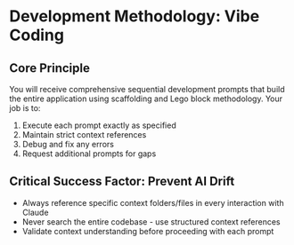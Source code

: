 # Development Methodology: Vibe Coding

## Core Principle

You will receive comprehensive sequential development prompts that build the entire
application using scaffolding and Lego block methodology. Your job is to:

1. Execute each prompt exactly as specified
2. Maintain strict context references
3. Debug and fix any errors
4. Request additional prompts for gaps

## Critical Success Factor: Prevent AI Drift

- Always reference specific context folders/files in every interaction with Claude
- Never search the entire codebase - use structured context references
- Validate context understanding before proceeding with each prompt